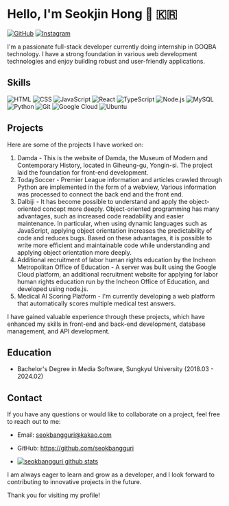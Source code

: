 # Hello, I'm Seokjin Hong 👋 🇰🇷

[![GitHub](https://img.shields.io/badge/-GitHub-black?logo=github)](https://github.com/seokbangguri)
[![Instagram](https://img.shields.io/badge/-Instagram-c13584?logo=instagram&logoColor=white)](https://www.instagram.com/seokbangguri)

I'm a passionate full-stack developer currently doing internship in GOQBA technology. I have a strong foundation in various web development technologies and enjoy building robust and user-friendly applications.

## Skills

![HTML](https://img.shields.io/badge/-HTML-orange?logo=html5&logoColor=black&style=for-the-badge)
![CSS](https://img.shields.io/badge/-CSS-blue?logo=css3&logoColor=black&style=for-the-badge)
![JavaScript](https://img.shields.io/badge/-JavaScript-yellow?logo=javascript&logoColor=black&style=for-the-badge)
![React](https://img.shields.io/badge/-React-61DAFB?logo=react&logoColor=black&style=for-the-badge)
![TypeScript](https://img.shields.io/badge/-TypeScript-blue?logo=typescript&logoColor=black&style=for-the-badge)
![Node.js](https://img.shields.io/badge/-Node.js-green?logo=node.js&logoColor=black&style=for-the-badge)
![MySQL](https://img.shields.io/badge/-MySQL-blue?logo=mysql&logoColor=black&style=for-the-badge)
![Python](https://img.shields.io/badge/-Python-3776AB?logo=python&logoColor=black&style=for-the-badge)
![Git](https://img.shields.io/badge/-Git-F05032?logo=git&logoColor=black&style=for-the-badge)
![Google Cloud](https://img.shields.io/badge/-Google%20Cloud-4285F4?logo=google-cloud&logoColor=black&style=for-the-badge)
![Ubuntu](https://img.shields.io/badge/-Ubuntu-E95420?logo=ubuntu&logoColor=black&style=for-the-badge)



## Projects

Here are some of the projects I have worked on:

1. Damda - This is the website of Damda, the Museum of Modern and Contemporary History, located in Giheung-gu, Yongin-si. The project laid the foundation for front-end development.
2. TodaySoccer - Premier League information and articles crawled through Python are implemented in the form of a webview,
Various information was processed to connect the back end and the front end.
3. Dalbiji - It has become possible to understand and apply the object-oriented concept more deeply. 
Object-oriented programming has many advantages, such as increased code readability and easier maintenance. In particular, when using dynamic languages such as JavaScript, applying object orientation increases the predictability of code and reduces bugs. Based on these advantages, it is possible to write more efficient and maintainable code while understanding and applying object orientation more deeply.
4. Additional recruitment of labor human rights education by the Incheon Metropolitan Office of Education - A server was built using the Google Cloud platform, an additional recruitment website for applying for labor human rights education run by the Incheon Office of Education, and developed using node.js.
5. Medical AI Scoring Platform - I'm currently developing a web platform that automatically scores multiple medical test answers.

I have gained valuable experience through these projects, which have enhanced my skills in front-end and back-end development, database management, and API development.

## Education

- Bachelor's Degree in Media Software, Sungkyul University (2018.03 - 2024.02)

## Contact

If you have any questions or would like to collaborate on a project, feel free to reach out to me:

- Email: seokbangguri@kakao.com
- GitHub: https://github.com/seokbangguri

- [![seokbangguri github stats](https://github-readme-stats.vercel.app/api?username=seokbangguri)](https://github.com/anuraghazra/github-readme-stats)

I am always eager to learn and grow as a developer, and I look forward to contributing to innovative projects in the future.

Thank you for visiting my profile!
